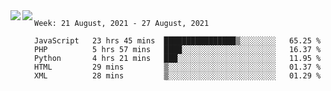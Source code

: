<a href="https://github.com/anuraghazra/github-readme-stats">
  <img align="left" src="https://github-readme-stats.vercel.app/api?username=Tanesan&count_private=true&show_icons=true" />
</a>
<a href="https://github.com/anuraghazra/github-readme-stats">
  <img align="left" src="https://github-readme-stats.vercel.app/api/top-langs/?username=Tanesan" />
</a>

<!--START_SECTION:waka-->
```text
Week: 21 August, 2021 - 27 August, 2021

JavaScript   23 hrs 45 mins  ████████████████▒░░░░░░░░   65.25 % 
PHP          5 hrs 57 mins   ████░░░░░░░░░░░░░░░░░░░░░   16.37 % 
Python       4 hrs 21 mins   ███░░░░░░░░░░░░░░░░░░░░░░   11.95 % 
HTML         29 mins         ▒░░░░░░░░░░░░░░░░░░░░░░░░   01.37 % 
XML          28 mins         ▒░░░░░░░░░░░░░░░░░░░░░░░░   01.29 % 
```
<!--END_SECTION:waka-->
